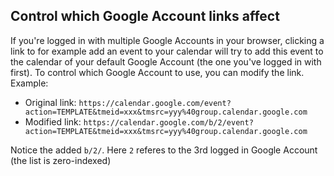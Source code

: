 ## Control which Google Account links affect

If you're logged in with multiple Google Accounts in your browser, clicking a link to for example add an event to your calendar will try to add this event to the calendar of your default Google Account (the one you've logged in with first). To control which Google Account to use, you can modify the link. Example:

- Original link: `https://calendar.google.com/event?action=TEMPLATE&tmeid=xxx&tmsrc=yyy%40group.calendar.google.com`
- Modified link: `https://calendar.google.com/b/2/event?action=TEMPLATE&tmeid=xxx&tmsrc=yyy%40group.calendar.google.com`

Notice the added `b/2/`. Here `2` referes to the 3rd logged in Google Account (the list is zero-indexed)
